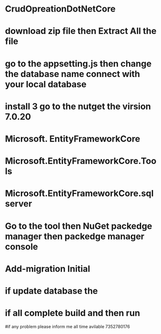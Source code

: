 # CrudOpreationDotNetCore

# download zip file then Extract All the file
# go to the appsetting.js  then change the database name connect with your local database
# install 3 go to the nutget the virsion 7.0.20
# Microsoft. EntityFrameworkCore
# Microsoft.EntityFrameworkCore.Tools
# Microsoft.EntityFrameworkCore.sqlserver

# Go to the tool then NuGet packedge manager then packedge manager console
# Add-migration Initial
# if update database the 

# if all complete build  and then run
#if any problem please inform me all time avilable 7352780176

